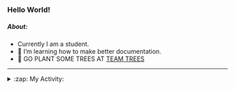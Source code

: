 ### Hello World!

##### About:
- Currently I am a student.
- 🌱 I’m learning how to make better documentation.
- 🌱 GO PLANT SOME TREES AT [TEAM TREES](https://teamtrees.org/)

---
<details>
  <summary>:zap: My Activity:</summary>
  
<!--START_SECTION:waka-->
![Code Time](http://img.shields.io/badge/Code%20Time-1%2C073%20hrs%2013%20mins-blue)

**I'm a Night 🦉** 

```text
🌞 Morning                1591 commits        ██░░░░░░░░░░░░░░░░░░░░░░░   09.96 % 
🌆 Daytime                5165 commits        ████████░░░░░░░░░░░░░░░░░   32.33 % 
🌃 Evening                4655 commits        ███████░░░░░░░░░░░░░░░░░░   29.14 % 
🌙 Night                  4565 commits        ███████░░░░░░░░░░░░░░░░░░   28.57 % 
```
📅 **I'm Most Productive on Wednesday** 

```text
Monday                   2342 commits        ████░░░░░░░░░░░░░░░░░░░░░   14.66 % 
Tuesday                  1956 commits        ███░░░░░░░░░░░░░░░░░░░░░░   12.24 % 
Wednesday                3723 commits        ██████░░░░░░░░░░░░░░░░░░░   23.30 % 
Thursday                 2195 commits        ███░░░░░░░░░░░░░░░░░░░░░░   13.74 % 
Friday                   1577 commits        ██░░░░░░░░░░░░░░░░░░░░░░░   09.87 % 
Saturday                 1466 commits        ██░░░░░░░░░░░░░░░░░░░░░░░   09.18 % 
Sunday                   2717 commits        ████░░░░░░░░░░░░░░░░░░░░░   17.01 % 
```


📊 **This Week I Spent My Time On** 

```text
🔥 Editors: 
VS Code                  2 hrs 37 mins       █████████████████████████   100.00 % 

🐱‍💻 Projects: 
CSF22                    2 hrs 37 mins       █████████████████████████   99.99 % 
praise                   0 secs              ░░░░░░░░░░░░░░░░░░░░░░░░░   00.01 % 
```


 Last Updated on 23/03/2023 18:09:29 UTC
<!--END_SECTION:waka-->
</details>
